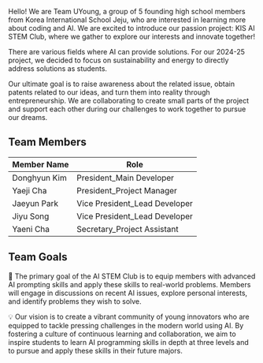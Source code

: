 Hello! We are Team UYoung, a group of 5 founding high school members from Korea International School Jeju, who are interested in learning more about coding and AI. We are excited to introduce our passion project: KIS AI STEM Club, where we gather to explore our interests and innovate together! 

There are various fields where AI can provide solutions. For our 2024-25 project, we decided to focus on sustainability and energy to directly address solutions as students. 

Our ultimate goal is to raise awareness about the related issue, obtain patents related to our ideas, and turn them into reality through entrepreneurship. We are collaborating to create small parts of the project and support each other during our challenges to work together to pursue our dreams. 


## Team Members

| Member Name             | Role                                                                |
| ----------------- | ------------------------------------------------------------------ |
|Donghyun Kim | President_Main Developer|
|Yaeji Cha| President_Project Manager|
|Jaeyun Park | Vice President_Lead Developer|
|Jiyu Song| Vice President_Lead Developer|
|Yaeni Cha| Secretary_Project Assistant|



## Team Goals


 🎯 The primary goal of the AI STEM Club is to equip members with advanced AI prompting skills and apply these skills to real-world problems. Members will engage in discussions on recent AI issues, explore personal interests, and identify problems they wish to solve. 

💡 Our vision is to create a vibrant community of young innovators who are equipped to tackle pressing challenges in the modern world using AI. By fostering a culture of continuous learning and collaboration, we aim to inspire students to learn AI programming skills in depth at three levels and to pursue and apply these skills in their future majors.
